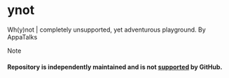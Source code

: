 # ynot
Wh(y)not | completely unsupported, yet adventurous playground. By AppaTalks

> [!NOTE]
> #### Repository is independently maintained and is not [supported](https://docs.github.com/en/enterprise-server@3.13/admin/monitoring-managing-and-updating-your-instance/monitoring-your-instance/setting-up-external-monitoring) by GitHub.
